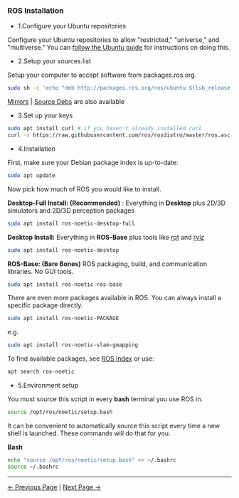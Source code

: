 ### ROS Installation

- 1.Configure your Ubuntu repositories

Configure your Ubuntu repositories to allow "restricted," "universe," and "multiverse." You can [follow the Ubuntu guide](https://help.ubuntu.com/community/Repositories/Ubuntu) for instructions on doing this.


- 2.Setup your sources.list

Setup your computer to accept software from packages.ros.org.

```Bash
sudo sh -c 'echo "deb http://packages.ros.org/ros/ubuntu $(lsb_release -sc) main" > /etc/apt/sources.list.d/ros-latest.list'
```

 [Mirrors](https://wiki.ros.org/ROS/Installation/UbuntuMirrors) | [Source Debs](https://wiki.ros.org/DebianPackageSources) are also available

- 3.Set up your keys

```Bash
sudo apt install curl # if you haven't already installed curl
curl -s https://raw.githubusercontent.com/ros/rosdistro/master/ros.asc | sudo apt-key add -
```

- 4.Installation

First, make sure your Debian package index is up-to-date:

```Bash
sudo apt update
```

Now pick how much of ROS you would like to install.

**Desktop-Full Install: (Recommended)** : Everything in **Desktop** plus 2D/3D simulators and 2D/3D perception packages

```Bash
sudo apt install ros-noetic-desktop-full
```

**Desktop Install:** Everything in **ROS-Base** plus tools like [rqt](http://wiki.ros.org/rqt) and [rviz](http://wiki.ros.org/rviz)

```Bash
sudo apt install ros-noetic-desktop
```

**ROS-Base: (Bare Bones)** ROS packaging, build, and communication libraries. No GUI tools.

```Bash
sudo apt install ros-noetic-ros-base
```

There are even more packages available in ROS. You can always install a specific package directly.

```Bash
sudo apt install ros-noetic-PACKAGE
```

e.g.

```Bash
sudo apt install ros-noetic-slam-gmapping
```

To find available packages, see [ROS Index](https://index.ros.org/packages/page/1/time/#noetic) or use:

```Bash
apt search ros-noetic
```
- 5.Environment setup

You must source this script in every **bash** terminal you use ROS in.

```Bash
source /opt/ros/noetic/setup.bash
```

It can be convenient to automatically source this script every time a new shell is launched. These commands will do that for you.

**Bash**

```Bash
echo "source /opt/ros/noetic/setup.bash" >> ~/.bashrc
source ~/.bashrc
```

---

[← Previous Page](6.2.1-ROS_Introduction.md) | [Next Page →](6.2.3-Using_Common_ROS_Tools.md)
